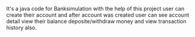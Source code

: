 It's a java code for Banksimulation with the help of this project user can create their account and after account was created user can see account detail view their balance deposite/withdraw money and view transaction history also.
